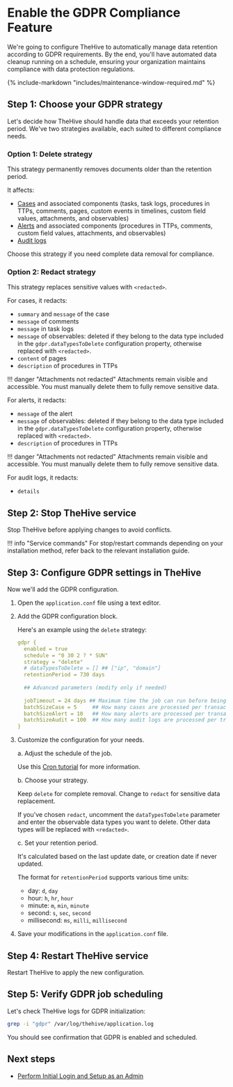 # Enable the GDPR Compliance Feature

<!-- md:version 5.0 --> <!-- md:license Platinum -->

We're going to configure TheHive to automatically manage data retention according to GDPR requirements. By the end, you'll have automated data cleanup running on a schedule, ensuring your organization maintains compliance with data protection regulations.

{% include-markdown "includes/maintenance-window-required.md" %}

## Step 1: Choose your GDPR strategy

Let's decide how TheHive should handle data that exceeds your retention period. We've two strategies available, each suited to different compliance needs.

### Option 1: Delete strategy

This strategy permanently removes documents older than the retention period.

It affects:

* [Cases](../user-guides/analyst-corner/cases/about-cases.md) and associated components (tasks, task logs, procedures in TTPs, comments, pages, custom events in timelines, custom field values, attachments, and observables)
* [Alerts](../user-guides/analyst-corner/alerts/about-alerts.md) and associated components (procedures in TTPs, comments, custom field values, attachments, and observables)
* [Audit logs](../user-guides/organization/about-audit-logs.md)

Choose this strategy if you need complete data removal for compliance.

### Option 2: Redact strategy

This strategy replaces sensitive values with `<redacted>`.

For cases, it redacts:

* `summary` and `message` of the case
* `message` of comments
* `message` in task logs
* `message` of observables: deleted if they belong to the data type included in the `gdpr.dataTypesToDelete` configuration property, otherwise replaced with `<redacted>`.
* `content` of pages
* `description` of procedures in TTPs

!!! danger "Attachments not redacted"
    Attachments remain visible and accessible. You must manually delete them to fully remove sensitive data.

For alerts, it redacts:

* `message` of the alert
* `message` of observables: deleted if they belong to the data type included in the `gdpr.dataTypesToDelete` configuration property, otherwise replaced with `<redacted>`.
* `description` of procedures in TTPs

!!! danger "Attachments not redacted"
    Attachments remain visible and accessible. You must manually delete them to fully remove sensitive data.

For audit logs, it redacts:

* `details`

## Step 2: Stop TheHive service

Stop TheHive before applying changes to avoid conflicts.

!!! info "Service commands"
    For stop/restart commands depending on your installation method, refer back to the relevant installation guide.

## Step 3: Configure GDPR settings in TheHive

Now we'll add the GDPR configuration.

1. Open the `application.conf` file using a text editor.

2. Add the GDPR configuration block.

    Here's an example using the `delete` strategy:

    ```yaml
    gdpr {
      enabled = true
      schedule = "0 30 2 ? * SUN"
      strategy = "delete"
      # dataTypesToDelete = [] ## ["ip", "domain"]
      retentionPeriod = 730 days
  
      ## Advanced parameters (modify only if needed)
      
      jobTimeout = 24 days ## Maximum time the job can run before being stopped
      batchSizeCase = 5     ## How many cases are processed per transaction
      batchSizeAlert = 10   ## How many alerts are processed per transaction
      batchSizeAudit = 100  ## How many audit logs are processed per transaction
    }
    ```

3. Customize the configuration for your needs.

    a. Adjust the schedule of the job.

    Use this [Cron tutorial](https://www.quartz-scheduler.org/documentation/quartz-2.3.0/tutorials/crontrigger.html) for more information.

    b. Choose your strategy.

    Keep `delete` for complete removal. Change to `redact` for sensitive data replacement.

    If you've chosen `redact`, uncomment the `dataTypesToDelete` parameter and enter the observable data types you want to delete. Other data types will be replaced with `<redacted>`.

    c. Set your retention period.

    It's calculated based on the last update date, or creation date if never updated.

    The format for `retentionPeriod` supports various time units:

    * day:         `d`, `day`
    * hour:        `h`, `hr`, `hour`
    * minute:      `m`, `min`, `minute`
    * second:      `s`, `sec`, `second`
    * millisecond: `ms`, `milli`, `millisecond`

4. Save your modifications in the `application.conf` file.

## Step 4: Restart TheHive service

Restart TheHive to apply the new configuration.

## Step 5: Verify GDPR job scheduling

Let's check TheHive logs for GDPR initialization:

```bash
grep -i "gdpr" /var/log/thehive/application.log
```

You should see confirmation that GDPR is enabled and scheduled.

<h2>Next steps</h2>

* [Perform Initial Login and Setup as an Admin](../administration/perform-initial-setup-as-admin.md)